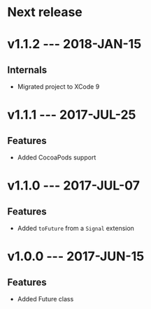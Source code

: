 Next release
====

v1.1.2 --- 2018-JAN-15
====

Internals
----

- Migrated project to XCode 9

v1.1.1 --- 2017-JUL-25
====

Features
----

- Added CocoaPods support

v1.1.0 --- 2017-JUL-07
====

Features
----

- Added `toFuture` from a `Signal` extension

v1.0.0 --- 2017-JUN-15
====

Features
----

- Added Future class
